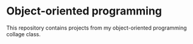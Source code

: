 # Object-oriented programming

This repository contains projects from my object-oriented programming collage class.
